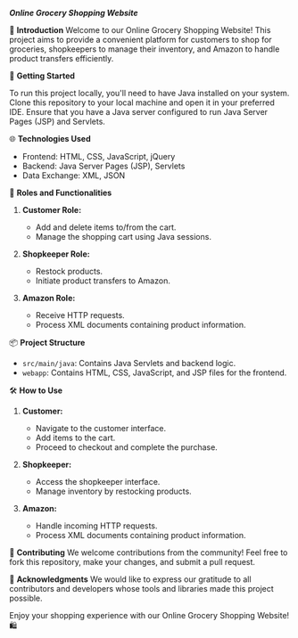 ***Online Grocery Shopping Website***

🛒 **Introduction**
Welcome to our Online Grocery Shopping Website! This project aims to provide a convenient platform for customers to shop for groceries, shopkeepers to manage their inventory, and Amazon to handle product transfers efficiently.

🚀 **Getting Started**

To run this project locally, you'll need to have Java installed on your system. Clone this repository to your local machine and open it in your preferred IDE. Ensure that you have a Java server configured to run Java Server Pages (JSP) and Servlets.

🌐 **Technologies Used**
- Frontend: HTML, CSS, JavaScript, jQuery
- Backend: Java Server Pages (JSP), Servlets
- Data Exchange: XML, JSON

👥 **Roles and Functionalities**
1. **Customer Role:**
   - Add and delete items to/from the cart.
   - Manage the shopping cart using Java sessions.

2. **Shopkeeper Role:**
   - Restock products.
   - Initiate product transfers to Amazon.

3. **Amazon Role:**
   - Receive HTTP requests.
   - Process XML documents containing product information.

📦 **Project Structure**
- `src/main/java`: Contains Java Servlets and backend logic.
- `webapp`: Contains HTML, CSS, JavaScript, and JSP files for the frontend.

🛠️ **How to Use**
1. **Customer:**
   - Navigate to the customer interface.
   - Add items to the cart.
   - Proceed to checkout and complete the purchase.

2. **Shopkeeper:**
   - Access the shopkeeper interface.
   - Manage inventory by restocking products.

3. **Amazon:**
   - Handle incoming HTTP requests.
   - Process XML documents containing product information.

📝 **Contributing**
We welcome contributions from the community! Feel free to fork this repository, make your changes, and submit a pull request.


🙏 **Acknowledgments**
We would like to express our gratitude to all contributors and developers whose tools and libraries made this project possible.

Enjoy your shopping experience with our Online Grocery Shopping Website! 🛍️
